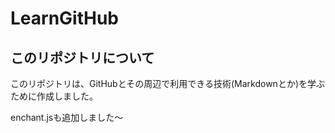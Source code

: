 # LearnGitHub
## このリポジトリについて
このリポジトリは、GitHubとその周辺で利用できる技術(Markdownとか)を学ぶために作成しました。

enchant.jsも追加しました～

